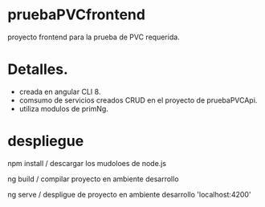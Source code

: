 # pruebaPVCfrontend

proyecto frontend para la prueba de PVC requerida.

# Detalles.

- creada en angular CLI 8.
- comsumo de servicios creados CRUD en el proyecto de pruebaPVCApi.
- utiliza modulos de primNg.

# despliegue

npm install / descargar los mudoloes de node.js

ng build / compilar proyecto en ambiente desarrollo

ng serve / despligue de proyecto en ambiente desarrollo 'localhost:4200'
